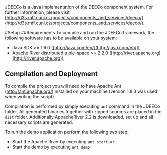 JDEECo is a Java implementation of the DEECo domponent system. For further information, please visit [http://d3s.mff.cuni.cz/projects/components_and_services/deeco/](http://d3s.mff.cuni.cz/projects/components_and_services/deeco/).

#Setup 
##Requirements
To compile and run the JDEECo framework, the following software has to be available on your system:

* Java SDK >= 1.6.0 ([http://java.com/en/](http://java.com/en/))
* Apache River distributed tuple-space >= 2.2.0 ([http://river.apache.org](http://river.apache.org))

## Compilation and Deployment
To compile the project you will need to have Apache Ant (http://ant.apache.org/) installed on your machine (version 1.8.3 was used when writing the script).

Compilation is performed by simply executing `ant` command in the JDEECo folder.
All generated binaries together with zipped sources are placed in the `dist` folder. 
Additionally AppacheRiver 2.2 is downloaded, set up and all necessary scripts are generated.

To run the demo application perform the following two step:

* Start the Apache River by executing `ant start-ar`
* Start the demo by executing `ant demo`


